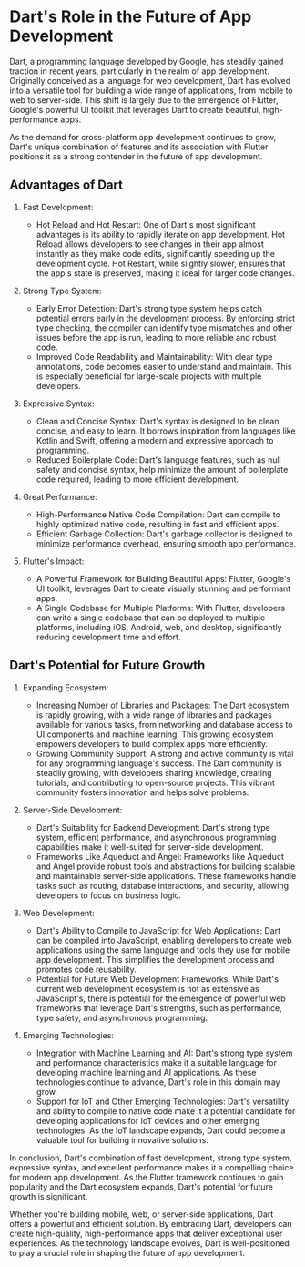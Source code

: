 # Dart's Role in the Future of App Development

Dart, a programming language developed by Google, has steadily gained traction in recent years, particularly in the realm of app development. Originally conceived as a language for web development, Dart has evolved into a versatile tool for building a wide range of applications, from mobile to web to server-side. This shift is largely due to the emergence of Flutter, Google's powerful UI toolkit that leverages Dart to create beautiful, high-performance apps.

As the demand for cross-platform app development continues to grow, Dart's unique combination of features and its association with Flutter positions it as a strong contender in the future of app development.

## Advantages of Dart

1. Fast Development:
   * Hot Reload and Hot Restart: One of Dart's most significant advantages is its ability to rapidly iterate on app development. Hot Reload allows developers to see changes in their app almost instantly as they make code edits, significantly speeding up the development cycle. Hot Restart, while slightly slower, ensures that the app's state is preserved, making it ideal for larger code changes.
  
2. Strong Type System:
   * Early Error Detection: Dart's strong type system helps catch potential errors early in the development process. By enforcing strict type checking, the compiler can identify type mismatches and other issues before the app is run, leading to more reliable and robust code.
   * Improved Code Readability and Maintainability: With clear type annotations, code becomes easier to understand and maintain. This is especially beneficial for large-scale projects with multiple developers.

3. Expressive Syntax:
   * Clean and Concise Syntax: Dart's syntax is designed to be clean, concise, and easy to learn. It borrows inspiration from languages like Kotlin and Swift, offering a modern and expressive approach to programming.
   * Reduced Boilerplate Code: Dart's language features, such as null safety and concise syntax, help minimize the amount of boilerplate code required, leading to more efficient development.

4. Great Performance:
   * High-Performance Native Code Compilation: Dart can compile to highly optimized native code, resulting in fast and efficient apps.
   * Efficient Garbage Collection: Dart's garbage collector is designed to minimize performance overhead, ensuring smooth app performance.

5. Flutter's Impact:
   * A Powerful Framework for Building Beautiful Apps: Flutter, Google's UI toolkit, leverages Dart to create visually stunning and performant apps.
   * A Single Codebase for Multiple Platforms: With Flutter, developers can write a single codebase that can be deployed to multiple platforms, including iOS, Android, web, and desktop, significantly reducing development time and effort.

## Dart's Potential for Future Growth

1. Expanding Ecosystem:
   * Increasing Number of Libraries and Packages: The Dart ecosystem is rapidly growing, with a wide range of libraries and packages available for various tasks, from networking and database access to UI components and machine learning. This growing ecosystem empowers developers to build complex apps more efficiently.
   * Growing Community Support: A strong and active community is vital for any programming language's success. The Dart community is steadily growing, with developers sharing knowledge, creating tutorials, and contributing to open-source projects. This vibrant community fosters innovation and helps solve problems.

2. Server-Side Development:
   * Dart's Suitability for Backend Development: Dart's strong type system, efficient performance, and asynchronous programming capabilities make it well-suited for server-side development.
   * Frameworks Like Aqueduct and Angel: Frameworks like Aqueduct and Angel provide robust tools and abstractions for building scalable and maintainable server-side applications. These frameworks handle tasks such as routing, database interactions, and security, allowing developers to focus on business logic.

3. Web Development:
   * Dart's Ability to Compile to JavaScript for Web Applications: Dart can be compiled into JavaScript, enabling developers to create web applications using the same language and tools they use for mobile app development. This simplifies the development process and promotes code reusability.
   * Potential for Future Web Development Frameworks: While Dart's current web development ecosystem is not as extensive as JavaScript's, there is potential for the emergence of powerful web frameworks that leverage Dart's strengths, such as performance, type safety, and asynchronous programming.

4. Emerging Technologies:
   * Integration with Machine Learning and AI: Dart's strong type system and performance characteristics make it a suitable language for developing machine learning and AI applications. As these technologies continue to advance, Dart's role in this domain may grow.
   * Support for IoT and Other Emerging Technologies: Dart's versatility and ability to compile to native code make it a potential candidate for developing applications for IoT devices and other emerging technologies. As the IoT landscape expands, Dart could become a valuable tool for building innovative solutions.

In conclusion, Dart's combination of fast development, strong type system, expressive syntax, and excellent performance makes it a compelling choice for modern app development. As the Flutter framework continues to gain popularity and the Dart ecosystem expands, Dart's potential for future growth is significant.

Whether you're building mobile, web, or server-side applications, Dart offers a powerful and efficient solution. By embracing Dart, developers can create high-quality, high-performance apps that deliver exceptional user experiences. As the technology landscape evolves, Dart is well-positioned to play a crucial role in shaping the future of app development.
